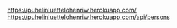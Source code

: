 https://puhelinluettelohenriw.herokuapp.com/
https://puhelinluettelohenriw.herokuapp.com/api/persons
